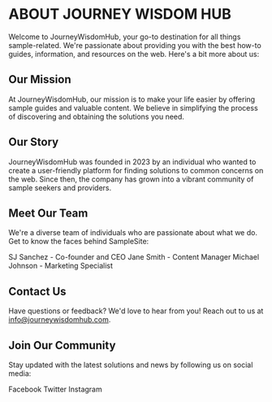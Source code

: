 # ABOUT JOURNEY WISDOM HUB

Welcome to JourneyWisdomHub, your go-to destination for all things sample-related. We're passionate about providing you with the best how-to guides, information, and resources on the web. Here's a bit more about us:

## Our Mission

At JourneyWisdomHub, our mission is to make your life easier by offering sample guides and valuable content. We believe in simplifying the process of discovering and obtaining the solutions you need.

## Our Story

JourneyWisdomHub was founded in 2023 by an individual who wanted to create a user-friendly platform for finding solutions to common concerns on the web. Since then, the company has grown into a vibrant community of sample seekers and providers.

## Meet Our Team

We're a diverse team of individuals who are passionate about what we do. Get to know the faces behind SampleSite:

SJ Sanchez - Co-founder and CEO
Jane Smith - Content Manager
Michael Johnson - Marketing Specialist

## Contact Us

Have questions or feedback? We'd love to hear from you! Reach out to us at info@journeywisdomhub.com.

## Join Our Community

Stay updated with the latest solutions and news by following us on social media:

Facebook
Twitter
Instagram